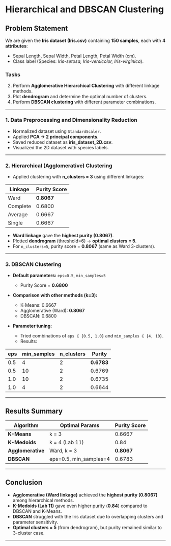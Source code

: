#  Hierarchical and DBSCAN Clustering  


##  Problem Statement  
We are given the **Iris dataset (Iris.csv)** containing **150 samples**, each with **4 attributes**:  
- Sepal Length, Sepal Width, Petal Length, Petal Width (cm).  
- Class label (Species: *Iris-setosa, Iris-versicolor, Iris-virginica*).  

### Tasks  
2. Perform **Agglomerative Hierarchical Clustering** with different linkage methods.  
3. Plot **dendrogram** and determine the optimal number of clusters.  
4. Perform **DBSCAN clustering** with different parameter combinations.    

---

### 1. Data Preprocessing and Dimensionality Reduction  
- Normalized dataset using `StandardScaler`.  
- Applied **PCA → 2 principal components**.  
- Saved reduced dataset as **iris_dataset_2D.csv**.  
- Visualized the 2D dataset with species labels.  

---

###  2. Hierarchical (Agglomerative) Clustering  
- Applied clustering with **n_clusters = 3** using different linkages:  

| Linkage   | Purity Score |
|-----------|--------------|
| Ward      | **0.8067** |
| Complete  | 0.6800 |
| Average   | 0.6667 |
| Single    | 0.6667 |

- **Ward linkage** gave the **highest purity (0.8067)**.  
- Plotted **dendrogram** (threshold=6) → **optimal clusters = 5**.  
- For `n_clusters=5`, purity score = **0.8067** (same as Ward 3-clusters).  
---

###  3. DBSCAN Clustering  
- **Default parameters:** `eps=0.5`, `min_samples=5`  
  - Purity Score = **0.6800**  

- **Comparison with other methods (k=3):**  
  - K-Means: 0.6667  
  - Agglomerative (Ward): **0.8067**  
  - DBSCAN: 0.6800  

- **Parameter tuning:**  
  - Tried combinations of `eps ∈ {0.5, 1.0}` and `min_samples ∈ {4, 10}`.  
  - Results:  

| eps | min_samples | n_clusters | Purity |
|-----|-------------|------------|--------|
| 0.5 | 4           | 2          | **0.6783** |
| 0.5 | 10          | 2          | 0.6769 |
| 1.0 | 10          | 2          | 0.6735 |
| 1.0 | 4           | 2          | 0.6644 |

---

##  Results Summary  

| Algorithm        | Optimal Params | Purity Score |
|------------------|----------------|--------------|
| **K-Means**      | k = 3          | 0.6667 |
| **K-Medoids**    | k = 4 (Lab 11) | 0.84 |
| **Agglomerative**| Ward, k = 3    | **0.8067** |
| **DBSCAN**       | eps=0.5, min_samples=4 | 0.6783 |

---

## Conclusion  
- **Agglomerative (Ward linkage)** achieved the **highest purity (0.8067)** among hierarchical methods.  
- **K-Medoids (Lab 11)** gave even higher purity (**0.84**) compared to DBSCAN and K-Means.  
- **DBSCAN** struggled with the Iris dataset due to overlapping clusters and parameter sensitivity.  
- **Optimal clusters = 5** (from dendrogram), but purity remained similar to 3-cluster case.  

---

